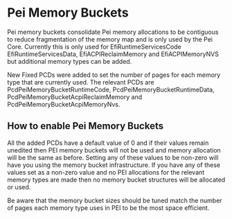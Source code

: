 # Pei Memory Buckets

Pei memory buckets consolidate Pei memory allocations to be contiguous to reduce fragmentation of the
memory map and is only used by the Pei Core.  Currently this is only used for EfiRuntimeServicesCode
EfiRuntimeServicesData, EfiACPIReclaimMemory and EfiACPIMemoryNVS but additional memory types can
be added.

New Fixed PCDs were added to set the number of pages for each memory type that are currently used.
The relevant PCDs are PcdPeiMemoryBucketRuntimeCode, PcdPeiMemoryBucketRuntimeData, PcdPeiMemoryBucketAcpiReclaimMemory
and PcdPeiMemoryBucketAcpiMemoryNvs.

## How to enable Pei Memory Buckets

All the added PCDs have a default value of 0 and if their values remain unedited then PEI memory buckets will not be
used and memory allocation will be the same as before.  Setting any of these values to be non-zero will have you using
the memory bucket infrastructure.  If you have any of these values set as a non-zero value and no PEI allocations for
the relevant memory types are made then no memory bucket structures will be allocated or used.

Be aware that the memory bucket sizes should be tuned match the number of pages each memory type uses in PEI to be the
most space efficient.  

